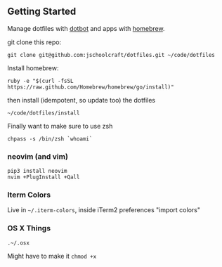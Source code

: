 ## Getting Started

Manage dotfiles with [dotbot](https://github.com/anishathalye/dotbot) and apps with [homebrew](https://brew.sh/).

git clone this repo:

	git clone git@github.com:jschoolcraft/dotfiles.git ~/code/dotfiles

Install homebrew:

    ruby -e "$(curl -fsSL https://raw.github.com/Homebrew/homebrew/go/install)"

then install (idempotent, so update too) the dotfiles

	~/code/dotfiles/install

Finally want to make sure to use zsh

	chpass -s /bin/zsh `whoami`

### neovim (and vim)

    pip3 install neovim
    nvim +PlugInstall +Qall

### Iterm Colors

Live in `~/.iterm-colors`, inside iTerm2 preferences "import colors"

### OS X Things

    .~/.osx

Might have to make it `chmod +x`
